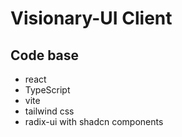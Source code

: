 # Visionary-UI Client

## Code base

- react
- TypeScript
- vite
- tailwind css
- radix-ui with shadcn components